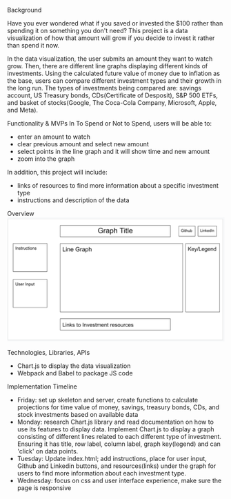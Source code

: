 Background

Have you ever wondered what if you saved or invested the $100 rather than spending it on something you don't need? This project is a data visualization of how that amount will grow if you decide to invest it rather than spend it now.

In the data visualization, the user submits an amount they want to watch grow. Then, there are different line graphs displaying different kinds of investments. Using the calculated future value of money due to inflation as the base, users can compare different investment types and their growth in the long run. The types of investments being compared are: savings account, US Treasury bonds, CDs(Certificate of Desposit), S&P 500 ETFs, and basket of stocks(Google, The Coca-Cola Company, Microsoft, Apple, and Meta).  



Functionality & MVPs
In To Spend or Not to Spend, users will be able to:
 - enter an amount to watch
 - clear previous amount and select new amount 
 - select points in the line graph and it will show time and new amount
 - zoom into the graph 
 
 In addition, this project will include:
 - links of resources to find more information about a specific investment type
 - instructions and description of the data
 
 Overview
 ![Overview](image.png)



 Technologies, Libraries, APIs
 - Chart.js to display the data visualization
 - Webpack and Babel to package JS code



Implementation Timeline
- Friday: set up skeleton and server, create functions to calculate projections for time value of money, savings, treasury bonds, CDs, and stock investments based on available data
- Monday: research Chart.js library and read documentation on how to use its features to display data. Implement Chart.js to display a graph consisting of different lines related to each different type of investment. Ensuring it has title, row label, column label, graph key(legend) and can 'click' on data points. 
- Tuesday: Update index.html; add instructions, place for user input, Github and Linkedin buttons, and resources(links) under the graph for users to find more information about each investment type.
- Wednesday: focus on css and user interface experience, make sure the page is responsive 



